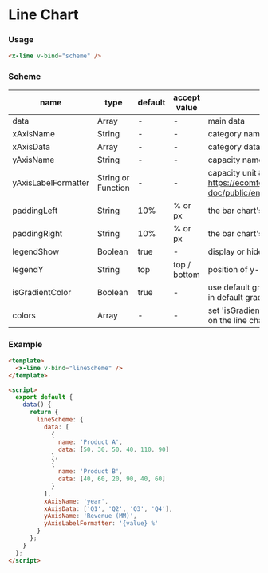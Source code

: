# Line Chart

### Usage

```html
<x-line v-bind="scheme" />
```

### Scheme

| name                | type               | default | accept value | description                              |
| ------------------- | ------------------ | ------- | ------------ | ---------------------------------------- |
| data                | Array              | -       | -            | main data                                |
| xAxisName           | String             | -       | -            | category name                            |
| xAxisData           | Array              | -       | -            | category data                            |
| yAxisName           | String             | -       | -            | capacity name                            |
| yAxisLabelFormatter | String or Function | -       | -            | capacity unit & value. Example: https://ecomfe.github.io/echarts-doc/public/en/option.html#yAxis.axisLabel.formatter |
| paddingLeft         | String             | 10%     | % or px      | the bar chart's padding-left             |
| paddingRight        | String             | 10%     | % or px      | the bar chart's padding-right            |
| legendShow          | Boolean            | true    | -            | display or hide legend                   |
| legendY             | String             | top     | top / bottom | position of y-axis of legend             |
| isGradientColor     | Boolean            | true    | -            | use default gradient colors on line chart (4 groups in default gradient) |
| colors              | Array              | -       | -            | set 'isGradientColor' as false to apply solid colors on the line chart|

### Example

```html
<template>
  <x-line v-bind="lineScheme" />
</template>

<script>
  export default {
    data() {
      return {
        lineScheme: {
          data: [
            {
              name: 'Product A',
              data: [50, 30, 50, 40, 110, 90]
            },
            {
              name: 'Product B',
              data: [40, 60, 20, 90, 40, 60]
            }
          ],
          xAxisName: 'year',
          xAxisData: ['Q1', 'Q2', 'Q3', 'Q4'],
          yAxisName: 'Revenue (MM)',
          yAxisLabelFormatter: '{value} %'
        }
      };
    }
  };
</script>
```
